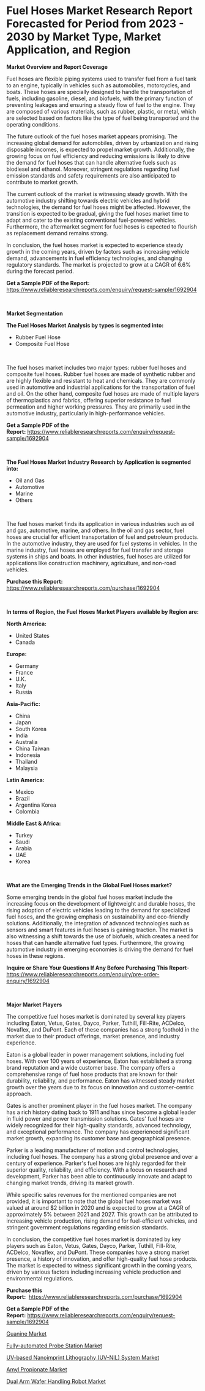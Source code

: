 <p><h1>Fuel Hoses Market Research Report Forecasted for Period from 2023 -  2030 by Market Type, Market Application, and Region</h1></p><p><strong>Market Overview and Report Coverage</strong></p>
<p><p>Fuel hoses are flexible piping systems used to transfer fuel from a fuel tank to an engine, typically in vehicles such as automobiles, motorcycles, and boats. These hoses are specially designed to handle the transportation of fuels, including gasoline, diesel, and biofuels, with the primary function of preventing leakages and ensuring a steady flow of fuel to the engine. They are composed of various materials, such as rubber, plastic, or metal, which are selected based on factors like the type of fuel being transported and the operating conditions.</p><p>The future outlook of the fuel hoses market appears promising. The increasing global demand for automobiles, driven by urbanization and rising disposable incomes, is expected to propel market growth. Additionally, the growing focus on fuel efficiency and reducing emissions is likely to drive the demand for fuel hoses that can handle alternative fuels such as biodiesel and ethanol. Moreover, stringent regulations regarding fuel emission standards and safety requirements are also anticipated to contribute to market growth.</p><p>The current outlook of the market is witnessing steady growth. With the automotive industry shifting towards electric vehicles and hybrid technologies, the demand for fuel hoses might be affected. However, the transition is expected to be gradual, giving the fuel hoses market time to adapt and cater to the existing conventional fuel-powered vehicles. Furthermore, the aftermarket segment for fuel hoses is expected to flourish as replacement demand remains strong.</p><p>In conclusion, the fuel hoses market is expected to experience steady growth in the coming years, driven by factors such as increasing vehicle demand, advancements in fuel efficiency technologies, and changing regulatory standards. The market is projected to grow at a CAGR of 6.6% during the forecast period.</p></p>
<p><strong>Get a Sample PDF of the Report:</strong> <a href="https://www.reliableresearchreports.com/enquiry/request-sample/1692904">https://www.reliableresearchreports.com/enquiry/request-sample/1692904</a></p>
<p>&nbsp;</p>
<p><strong>Market Segmentation</strong></p>
<p><strong>The Fuel Hoses Market Analysis by types is segmented into:</strong></p>
<p><ul><li>Rubber Fuel Hose</li><li>Composite Fuel Hose</li></ul></p>
<p>&nbsp;</p>
<p><p>The fuel hoses market includes two major types: rubber fuel hoses and composite fuel hoses. Rubber fuel hoses are made of synthetic rubber and are highly flexible and resistant to heat and chemicals. They are commonly used in automotive and industrial applications for the transportation of fuel and oil. On the other hand, composite fuel hoses are made of multiple layers of thermoplastics and fabrics, offering superior resistance to fuel permeation and higher working pressures. They are primarily used in the automotive industry, particularly in high-performance vehicles.</p></p>
<p><strong>Get a Sample PDF of the Report:</strong>&nbsp;<a href="https://www.reliableresearchreports.com/enquiry/request-sample/1692904">https://www.reliableresearchreports.com/enquiry/request-sample/1692904</a></p>
<p>&nbsp;</p>
<p><strong>The Fuel Hoses Market Industry Research by Application is segmented into:</strong></p>
<p><ul><li>Oil and Gas</li><li>Automotive</li><li>Marine</li><li>Others</li></ul></p>
<p>&nbsp;</p>
<p><p>The fuel hoses market finds its application in various industries such as oil and gas, automotive, marine, and others. In the oil and gas sector, fuel hoses are crucial for efficient transportation of fuel and petroleum products. In the automotive industry, they are used for fuel systems in vehicles. In the marine industry, fuel hoses are employed for fuel transfer and storage systems in ships and boats. In other industries, fuel hoses are utilized for applications like construction machinery, agriculture, and non-road vehicles.</p></p>
<p><strong>Purchase this Report:</strong>&nbsp; <a href="https://www.reliableresearchreports.com/purchase/1692904">https://www.reliableresearchreports.com/purchase/1692904</a></p>
<p>&nbsp;</p>
<p><strong>In terms of Region, the Fuel Hoses Market Players available by Region are:</strong></p>
<p>
    <p> <strong> North America: </strong>
        <ul>
            <li>United States</li>
            <li>Canada</li>
        </ul>
        </p> 
    <p> <strong> Europe: </strong>
        <ul>
            <li>Germany</li>
            <li>France</li>
            <li>U.K.</li>
            <li>Italy</li>
            <li>Russia</li>
        </ul>
        </p> 
    <p> <strong> Asia-Pacific: </strong>
        <ul>
            <li>China</li>
            <li>Japan</li>
            <li>South Korea</li>
            <li>India</li>
            <li>Australia</li>
            <li>China Taiwan</li>
            <li>Indonesia</li>
            <li>Thailand</li>
            <li>Malaysia</li>
        </ul>
        </p> 
    <p> <strong> Latin America: </strong>
        <ul>
            <li>Mexico</li>
            <li>Brazil</li>
            <li>Argentina Korea</li>
            <li>Colombia</li>
        </ul>
        </p> 
    <p> <strong> Middle East & Africa: </strong>
        <ul>
            <li>Turkey</li>
            <li>Saudi</li>
            <li>Arabia</li>
            <li>UAE</li>
            <li>Korea</li>
        </ul>
    </p>
    </p>
<p>&nbsp;</p>
<p><strong>What are the Emerging Trends in the Global Fuel Hoses market?</strong></p>
<p><p>Some emerging trends in the global fuel hoses market include the increasing focus on the development of lightweight and durable hoses, the rising adoption of electric vehicles leading to the demand for specialized fuel hoses, and the growing emphasis on sustainability and eco-friendly solutions. Additionally, the integration of advanced technologies such as sensors and smart features in fuel hoses is gaining traction. The market is also witnessing a shift towards the use of biofuels, which creates a need for hoses that can handle alternative fuel types. Furthermore, the growing automotive industry in emerging economies is driving the demand for fuel hoses in these regions.</p></p>
<p><strong>Inquire or Share Your Questions If Any Before Purchasing This Report</strong>- <a href="https://www.reliableresearchreports.com/enquiry/pre-order-enquiry/1692904">https://www.reliableresearchreports.com/enquiry/pre-order-enquiry/1692904</a></p>
<p>&nbsp;</p>
<p><strong>Major Market Players</strong></p>
<p><p>The competitive fuel hoses market is dominated by several key players including Eaton, Vetus, Gates, Dayco, Parker, Tuthill, Fill-Rite, ACDelco, Novaflex, and DuPont. Each of these companies has a strong foothold in the market due to their product offerings, market presence, and industry experience.</p><p>Eaton is a global leader in power management solutions, including fuel hoses. With over 100 years of experience, Eaton has established a strong brand reputation and a wide customer base. The company offers a comprehensive range of fuel hose products that are known for their durability, reliability, and performance. Eaton has witnessed steady market growth over the years due to its focus on innovation and customer-centric approach.</p><p>Gates is another prominent player in the fuel hoses market. The company has a rich history dating back to 1911 and has since become a global leader in fluid power and power transmission solutions. Gates' fuel hoses are widely recognized for their high-quality standards, advanced technology, and exceptional performance. The company has experienced significant market growth, expanding its customer base and geographical presence.</p><p>Parker is a leading manufacturer of motion and control technologies, including fuel hoses. The company has a strong global presence and over a century of experience. Parker's fuel hoses are highly regarded for their superior quality, reliability, and efficiency. With a focus on research and development, Parker has been able to continuously innovate and adapt to changing market trends, driving its market growth.</p><p>While specific sales revenues for the mentioned companies are not provided, it is important to note that the global fuel hoses market was valued at around $2 billion in 2020 and is expected to grow at a CAGR of approximately 5% between 2021 and 2027. This growth can be attributed to increasing vehicle production, rising demand for fuel-efficient vehicles, and stringent government regulations regarding emission standards.</p><p>In conclusion, the competitive fuel hoses market is dominated by key players such as Eaton, Vetus, Gates, Dayco, Parker, Tuthill, Fill-Rite, ACDelco, Novaflex, and DuPont. These companies have a strong market presence, a history of innovation, and offer high-quality fuel hose products. The market is expected to witness significant growth in the coming years, driven by various factors including increasing vehicle production and environmental regulations.</p></p>
<p><strong>Purchase this Report:</strong>&nbsp;&nbsp;<a href="https://www.reliableresearchreports.com/purchase/1692904">https://www.reliableresearchreports.com/purchase/1692904</a></p>
<p></p>
<p><strong>Get a Sample PDF of the Report:</strong>&nbsp;<a href="https://www.reliableresearchreports.com/enquiry/request-sample/1692904">https://www.reliableresearchreports.com/enquiry/request-sample/1692904</a></p>
<p><p><a href="https://github.com/ashepherd82/Market-Research-Report-List-1/blob/main/guanine-market.md">Guanine Market</a></p><p><a href="https://medium.com/@snehareportprime/fully-automated-probe-station-market-share-evolution-and-market-growth-trends-2023-2030-35518f75b0f7">Fully-automated Probe Station Market</a></p><p><a href="https://medium.com/@akshatreportprime/uv-based-nanoimprint-lithography-uv-nil-system-market-insight-market-trends-growth-forecasted-523c117712cc">UV-based Nanoimprint Lithography (UV-NIL) System Market</a></p><p><a href="https://github.com/FassouRP/Market-Research-Report-List-1/blob/main/amyl-propionate-market.md">Amyl Propionate Market</a></p><p><a href="https://medium.com/@aashish.reportprime2/dual-arm-wafer-handling-robot-market-competitive-analysis-market-trends-and-forecast-to-2030-7b00540588c1">Dual Arm Wafer Handling Robot Market</a></p></p>